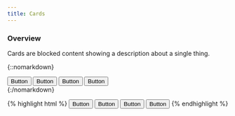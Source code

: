 ```yaml
---
title: Cards
---
```


<div class="pl-pattern">

### Overview
Cards are blocked content showing a description about a single thing.



{::nomarkdown}
<div class="pl-preview">
    <button type="button" class="btn btn-lg btn-default">Button</button>
    <button type="button" class="btn btn-default">Button</button>
    <button type="button" class="btn btn-sm btn-default">Button</button>
    <button type="button" class="btn btn-xs btn-default">Button</button>
</div>
{:/nomarkdown}

{% highlight html %}
<button type="button" class="btn btn-lg btn-default">Button</button>
<button type="button" class="btn btn-default">Button</button>
<button type="button" class="btn btn-sm btn-default">Button</button>
<button type="button" class="btn btn-xs btn-default">Button</button>
{% endhighlight %}

</div>
